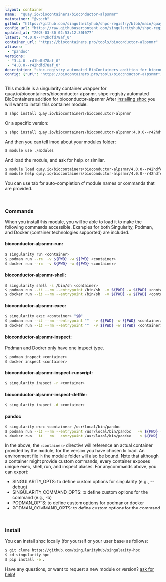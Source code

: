 ```yaml
---
layout: container
name:  "quay.io/biocontainers/bioconductor-alpsnmr"
maintainer: "@vsoch"
github: "https://github.com/singularityhub/shpc-registry/blob/main/quay.io/biocontainers/bioconductor-alpsnmr/container.yaml"
config_url: "https://raw.githubusercontent.com/singularityhub/shpc-registry/main/quay.io/biocontainers/bioconductor-alpsnmr/container.yaml"
updated_at: "2023-03-30 02:53:12.301077"
latest: "4.0.0--r42hdfd78af_0"
container_url: "https://biocontainers.pro/tools/bioconductor-alpsnmr"
aliases:
 - "pandoc"
versions:
 - "3.4.0--r41hdfd78af_0"
 - "4.0.0--r42hdfd78af_0"
description: "shpc-registry automated BioContainers addition for bioconductor-alpsnmr"
config: {"url": "https://biocontainers.pro/tools/bioconductor-alpsnmr", "maintainer": "@vsoch", "description": "shpc-registry automated BioContainers addition for bioconductor-alpsnmr", "latest": {"4.0.0--r42hdfd78af_0": "sha256:ec297679c09d6b5613cc31b061f52c6ed615faa86ee8a4cd9788e57f6727002c"}, "tags": {"3.4.0--r41hdfd78af_0": "sha256:9f18bd9328cba49d419393af3b9026f436610054a5b9043075ad070dabd13585", "4.0.0--r42hdfd78af_0": "sha256:ec297679c09d6b5613cc31b061f52c6ed615faa86ee8a4cd9788e57f6727002c"}, "docker": "quay.io/biocontainers/bioconductor-alpsnmr", "aliases": {"pandoc": "/usr/local/bin/pandoc"}}
---
```


This module is a singularity container wrapper for quay.io/biocontainers/bioconductor-alpsnmr.
shpc-registry automated BioContainers addition for bioconductor-alpsnmr
After [installing shpc](#install) you will want to install this container module:


```bash
$ shpc install quay.io/biocontainers/bioconductor-alpsnmr
```

Or a specific version:

```bash
$ shpc install quay.io/biocontainers/bioconductor-alpsnmr:4.0.0--r42hdfd78af_0
```

And then you can tell lmod about your modules folder:

```bash
$ module use ./modules
```

And load the module, and ask for help, or similar.

```bash
$ module load quay.io/biocontainers/bioconductor-alpsnmr/4.0.0--r42hdfd78af_0
$ module help quay.io/biocontainers/bioconductor-alpsnmr/4.0.0--r42hdfd78af_0
```

You can use tab for auto-completion of module names or commands that are provided.

<br>

### Commands

When you install this module, you will be able to load it to make the following commands accessible.
Examples for both Singularity, Podman, and Docker (container technologies supported) are included.

#### bioconductor-alpsnmr-run:

```bash
$ singularity run <container>
$ podman run --rm  -v ${PWD} -w ${PWD} <container>
$ docker run --rm  -v ${PWD} -w ${PWD} <container>
```

#### bioconductor-alpsnmr-shell:

```bash
$ singularity shell -s /bin/sh <container>
$ podman run --it --rm --entrypoint /bin/sh  -v ${PWD} -w ${PWD} <container>
$ docker run --it --rm --entrypoint /bin/sh  -v ${PWD} -w ${PWD} <container>
```

#### bioconductor-alpsnmr-exec:

```bash
$ singularity exec <container> "$@"
$ podman run --it --rm --entrypoint ""  -v ${PWD} -w ${PWD} <container> "$@"
$ docker run --it --rm --entrypoint ""  -v ${PWD} -w ${PWD} <container> "$@"
```

#### bioconductor-alpsnmr-inspect:

Podman and Docker only have one inspect type.

```bash
$ podman inspect <container>
$ docker inspect <container>
```

#### bioconductor-alpsnmr-inspect-runscript:

```bash
$ singularity inspect -r <container>
```

#### bioconductor-alpsnmr-inspect-deffile:

```bash
$ singularity inspect -d <container>
```


#### pandoc

```bash
$ singularity exec <container> /usr/local/bin/pandoc
$ podman run --it --rm --entrypoint /usr/local/bin/pandoc   -v ${PWD} -w ${PWD} <container> -c " $@"
$ docker run --it --rm --entrypoint /usr/local/bin/pandoc   -v ${PWD} -w ${PWD} <container> -c " $@"
```



In the above, the `<container>` directive will reference an actual container provided
by the module, for the version you have chosen to load. An environment file in the
module folder will also be bound. Note that although a container
might provide custom commands, every container exposes unique exec, shell, run, and
inspect aliases. For anycommands above, you can export:

 - SINGULARITY_OPTS: to define custom options for singularity (e.g., --debug)
 - SINGULARITY_COMMAND_OPTS: to define custom options for the command (e.g., -b)
 - PODMAN_OPTS: to define custom options for podman or docker
 - PODMAN_COMMAND_OPTS: to define custom options for the command

<br>

### Install

You can install shpc locally (for yourself or your user base) as follows:

```bash
$ git clone https://github.com/singularityhub/singularity-hpc
$ cd singularity-hpc
$ pip install -e .
```

Have any questions, or want to request a new module or version? [ask for help!](https://github.com/singularityhub/singularity-hpc/issues)